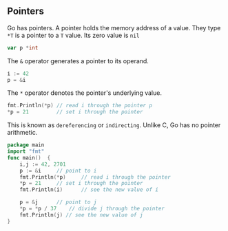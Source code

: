 ## Pointers
Go has pointers. A pointer holds the memory address of a value.
They type `*T` is a pointer to a `T` value. Its zero value is `nil`
```go
var p *int
```
The `&` operator generates a pointer to its operand.
```go
i := 42
p = &i
```
The `*` operator denotes the pointer's underlying value.
```go
fmt.Println(*p) // read i through the pointer p
*p = 21         // set i through the pointer
```
This is known as `dereferencing` or `indirecting`.
Unlike C, Go has no pointer arithmetic.

```go
package main
import "fmt"
func main()  {
    i,j := 42, 2701
    p := &i     // point to i
    fmt.Println(*p)     // read i through the pointer
    *p = 21     // set i through the pointer
    fmt.Println(i)      // see the new value of i

    p = &j      // point to j
    *p = *p / 37    // divide j through the pointer
    fmt.Println(j) // see the new value of j
}
```
